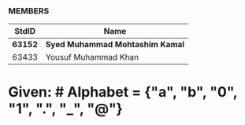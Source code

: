 ### MEMBERS ###
StdID | Name
------------ | -------------
**63152** | **Syed Muhammad Mohtashim Kamal** <!--this is the group leader in bold-->
63433 | Yousuf Muhammad Khan


# Given: # Alphabet = {"a", "b", "0", "1", ".", "_", "@"}
